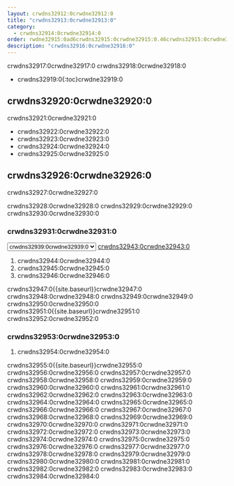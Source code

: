 ```yaml
---
layout: crwdns32912:0crwdne32912:0
title: "crwdns32913:0crwdne32913:0"
category:
  - crwdns32914:0crwdne32914:0
order: rwdne32915:0ad6crwdns32915:0crwdne32915:0.46crwdns32915:0crwdne32915:049466crwdns32915:0crwdne32915:0
description: "crwdns32916:0crwdne32916:0"
---
```

crwdns32917:0crwdne32917:0 crwdns32918:0crwdne32918:0

- crwdns32919:0{:toc}crwdne32919:0

## crwdns32920:0crwdne32920:0

crwdns32921:0crwdne32921:0

- crwdns32922:0crwdne32922:0
- crwdns32923:0crwdne32923:0
- crwdns32924:0crwdne32924:0
- crwdns32925:0crwdne32925:0

## crwdns32926:0crwdne32926:0

crwdns32927:0crwdne32927:0

crwdns32928:0crwdne32928:0 crwdns32929:0crwdne32929:0 crwdns32930:0crwdne32930:0

### crwdns32931:0crwdne32931:0

<script>
  var amiIds = {
  "ap-northeast-1": "ami-32e6d455",
  "ap-northeast-2": "ami-2cef3242",
  "ap-southeast-1": "ami-7f22a71c",
  "ap-southeast-2": "ami-21111b42",
  "eu-central-1": "ami-7a2ef015",
  "eu-west-1": "ami-ac1a14ca",
  "sa-east-1": "ami-70026d1c",
  "us-east-1": "ami-cb6f1add",
  "us-east-2": "ami-57c7e032",
  "us-west-1": "ami-4fc8ee2f",
  "us-west-2": "ami-c24a2fa2"
  };

  var amiUpdateSelect = function() {
    var s = document.getElementById("ami-select");
    var region = s.options[s.selectedIndex].value;
    document.getElementById("ami-go").href = "https://console.aws.amazon.com/ec2/v2/home?region=" + region + "#LaunchInstanceWizard:ami=" + amiIds[region];
  };
  </script>

<select id="ami-select" onchange="amiUpdateSelect()"> <option value="ap-northeast-1">crwdns32932:0crwdne32932:0</option> <option value="ap-northeast-2">crwdns32933:0crwdne32933:0</option> <option value="ap-southeast-1">crwdns32934:0crwdne32934:0</option> <option value="ap-southeast-2">crwdns32935:0crwdne32935:0</option> <option value="eu-central-1">crwdns32936:0crwdne32936:0</option> <option value="eu-west-1">crwdns32937:0crwdne32937:0</option> <option value="sa-east-1">crwdns32938:0crwdne32938:0</option> <option value="us-east-1" selected="selected">crwdns32939:0crwdne32939:0</option> <option value="us-east-2">crwdns32940:0crwdne32940:0</option> <option value="us-west-1">crwdns32941:0crwdne32941:0</option> <option value="us-west-2">crwdns32942:0crwdne32942:0</option> </select> <a id="ami-go" href="" class="btn btn-success" data-analytics-action="{{ site.analytics.events.go_button_clicked }}" target="_blank">crwdns32943:0crwdne32943:0</a>
<script>amiUpdateSelect();</script>

1. crwdns32944:0crwdne32944:0 
2. crwdns32945:0crwdne32945:0
3. crwdns32946:0crwdne32946:0 

crwdns32947:0{{site.baseurl}}crwdne32947:0 crwdns32948:0crwdne32948:0 crwdns32949:0crwdne32949:0 crwdns32950:0crwdne32950:0 crwdns32951:0{{site.baseurl}}crwdne32951:0 crwdns32952:0crwdne32952:0

### crwdns32953:0crwdne32953:0

1. crwdns32954:0crwdne32954:0 

crwdns32955:0{{site.baseurl}}crwdne32955:0 crwdns32956:0crwdne32956:0 crwdns32957:0crwdne32957:0 crwdns32958:0crwdne32958:0 crwdns32959:0crwdne32959:0 crwdns32960:0crwdne32960:0 crwdns32961:0crwdne32961:0 crwdns32962:0crwdne32962:0 crwdns32963:0crwdne32963:0 crwdns32964:0crwdne32964:0 crwdns32965:0crwdne32965:0 crwdns32966:0crwdne32966:0 crwdns32967:0crwdne32967:0 crwdns32968:0crwdne32968:0 crwdns32969:0crwdne32969:0 crwdns32970:0crwdne32970:0 crwdns32971:0crwdne32971:0 crwdns32972:0crwdne32972:0 crwdns32973:0crwdne32973:0 crwdns32974:0crwdne32974:0 crwdns32975:0crwdne32975:0 crwdns32976:0crwdne32976:0 crwdns32977:0crwdne32977:0 crwdns32978:0crwdne32978:0 crwdns32979:0crwdne32979:0 crwdns32980:0crwdne32980:0 crwdns32981:0crwdne32981:0 crwdns32982:0crwdne32982:0 crwdns32983:0crwdne32983:0 crwdns32984:0crwdne32984:0

<!---
## Installation in a Data Center

1. Launch a VM with at least 8GB of RAM, 100GB of disk space on the root volume, and a version of Linux that supports Docker, for example Ubuntu Trusty 14.04. 

2. Open ports 22 and 8800 to administrators, open ports 80 and 443 to all users, and optionally open ports 64535-65535 to developers to SSH into builds.

3. Install Replicated, the tool used to package and distribute CircleCI, by running the  `curl https://get.replicated.com/docker | sudo bash` command. **Note:** Docker must not use the device mapper storage driver. Check this by running `sudo docker info | grep "Storage Driver"`.)

4. Visit port 8800 on the machine in a web browser to complete the guided installation process.

5. Complete the process by choosing an SSL certificate option, uploading the license, setting the admin password and hostnames,  enabling GitHub OAuth registration, and defining protocol settings. The application start up process begins by downloading the ~160 MB docker image, so it may take some time to complete. 

6. Open the CircleCI app and click Get Started to authorize your GitHub account. The Add Projects page appears where you can select a project for your first build. 
-->